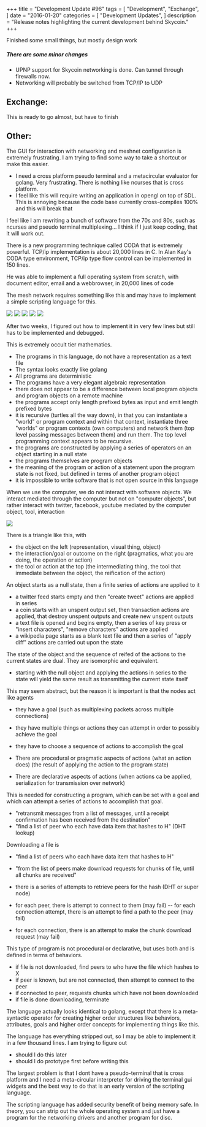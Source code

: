 +++
title = "Development Update #96"
tags = [
    "Development",
    "Exchange",
]
date = "2016-01-20"
categories = [
    "Development Updates",
]
description = "Release notes highlighting the current development behind Skycoin."
+++

Finished some small things, but mostly design work

##### There are some minor changes
- UPNP support for Skycoin networking is done. Can tunnel through firewalls now.
- Networking will probably be switched from TCP/IP to UDP

## Exchange:

This is ready to go almost, but have to finish

## Other:

The GUI for interaction with networking and meshnet configuration is extremely frustrating. I am trying to find some way to take a shortcut or make this easier.

- I need a cross platform pseudo terminal and a metacircular evaluator for golang. Very frustrating. There is nothing like ncurses that is cross platform.
- I feel like this will require writing an application in opengl on top of SDL. This is annoying because the code base currently cross-compiles 100% and this will break that

I feel like I am rewriting a bunch of software from the 70s and 80s, such as ncurses and pseudo terminal multiplexing... I think if I just keep coding, that it will work out.

There is a new programming technique called CODA that is extremely powerful. TCP/ip implementation is about 20,000 lines in C. In Alan Kay's CODA type environment, TCP/ip type flow control can be implemented in 150 lines.

He was able to implement a full operating system from scratch, with document editor, email and a webbrowser, in 20,000 lines of code

The mesh network requires something like this and may have to implement a simple scripting language for this.

![](http://i.imgur.com/WIhTjDl.png)
![](http://i.imgur.com/ajvqTSP.png)
![](http://i.imgur.com/SR5moPn.png)
![](http://i.imgur.com/USDAR66.png)
![](http://i.imgur.com/mLOcSi7.png)

After two weeks, I figured out how to implement it in very few lines but still has to be implemented and debugged.

This is extremely occult tier mathematics.
- The programs in this language, do not have a representation as a text file
- The syntax looks exactly like golang
- All programs are deterministic
- The programs have a very elegant algebraic representation
- there does not appear to be a difference between local program objects and program objects on a remote machine
- the programs accept only length prefixed bytes as input and emit length prefixed bytes
-  it is recursive (turtles all the way down), in that you can instantiate a "world" or program context and within that context, instantiate three "worlds" or program contexts (own computers) and network them (top level passing messages between them) and run them. The top level programming context appears to be recursive.
- the programs are constructed by applying a series of operators on an object starting in a null state
- the programs themselves are program objects
- the meaning of the program or action of a statement upon the program state is not fixed, but defined in terms of another program object
- it is impossible to write software that is not open source in this language

When we use the computer, we do not interact with software objects. We interact mediated through the computer but not on "computer objects", but rather interact with twitter, facebook, youtube mediated by the computer object, tool, interaction

![](http://i.imgur.com/lSYUkKs.png)

There is a triangle like this, with
- the object on the left (representation, visual thing, object)
- the interaction/goal or outcome on the right  (pragmatics, what you are doing, the operation or action)
- the tool or action at the top (the intermediating thing, the tool that immediate between the object, the reification of the action)

An object starts as a null state, then a finite series of actions are applied to it
- a twitter feed starts empty and then "create tweet" actions are applied in series
- a coin starts with an unspent output set, then transaction actions are applied, that destroy unspent outputs and create new unspent outputs
- a text file is opened and begins empty, then a series of key press or "insert characters", "remove characters" actions are applied
- a wikipedia page starts as a blank text file and then a series of "apply diff" actions are carried out upon the state

The state of the object and the sequence of reifed of the actions to the current states are dual. They are isomorphic and equivalent.
- starting with the null object and applying the actions in series to the state will yield the same result as transmitting the current state itself

This may seem abstract, but the reason it is important is that the nodes act like agents
- they have a goal (such as multiplexing packets across multiple connections)
- they have multiple things or actions they can attempt in order to possibly achieve the goal
- they have to choose a sequence of actions to accomplish the goal

- There are procedural or pragmatic aspects of actions (what an action does) (the result of applying the action to the program state)
- There are declarative aspects of actions (when actions ca be applied, serialization for transmission over network)

This is needed for constructing a program, which can be set with a goal and which can attempt a series of actions to accomplish that goal.
- "retransmit messages from a list of messages, until a receipt confirmation has been received from the destination"
- "find a list of peer who each have data item that hashes to H" (DHT lookup)

Downloading a file is
- "find a list of peers who each have data item that hashes to H"
- "from the list of peers make download requests for chunks of file, until all chunks are received"

- there is a series of attempts to retrieve peers for the hash (DHT or super node)
- for each peer, there is attempt to connect to them (may fail)
-- for each connection attempt, there is an attempt to find a path to the peer (may fail)
- for each connection, there is an attempt to make the chunk download request (may fail)

This type of program is not procedural or declarative, but uses both and is defined in terms of behaviors.

- if file is not downloaded, find peers to who have the file which hashes to X
- if peer is known, but are not connected, then attempt to connect to the peer
- if connected to peer, requests chunks which have not been downloaded
- if file is done downloading, terminate

The language actually looks identical to golang, except that there is a meta-syntactic operator for creating higher order structures like behaviors, attributes, goals and higher order concepts for implementing things like this.

The language has everything stripped out, so I may be able to implement it in a few thousand lines. I am trying to figure out
- should I do this later
- should I do prototype first before writing this

The largest problem is that I dont have a pseudo-terminal that is cross platform and I need a meta-circular interpreter for driving the terminal gui widgets and the best way to do that is an early version of the scripting language.

The scripting language has added security benefit of being memory safe. In theory, you can strip out the whole operating system and just have a program for the networking drivers and another program for disc.





